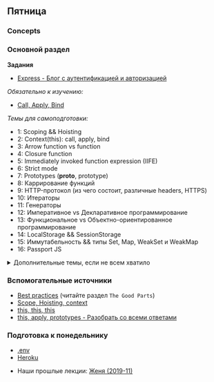 ## Пятница

### Concepts

### Основной раздел

**Задания**

- [Express - Блог с аутентификацией и авторизацией](../../../../core-passport-blog-multiauthor-sql)  

*Обязательно к изучению:*
- [Call, Apply, Bind](https://www.codingame.com/playgrounds/9799/learn-solve-call-apply-and-bind-methods-in-javascript)


*Темы для самоподготовки:*
- 1: Scoping && Hoisting
- 2: Context(this): call, apply, bind
- 3: Arrow function vs function
- 4: Closure function
- 5: Immediately invoked function expression (IIFE)
- 6: Strict mode
- 7: Prototypes (__proto__, prototype)
- 8: Каррирование функций 
- 9: HTTP-протокол (из чего состоит, различные headers, HTTPS)
- 10: Итераторы
- 11: Генераторы
- 12: Императивное vs Декларативное программирование
- 13: Функциональное vs Объектно-ориентированное программирование
- 14: LocalStorage && SessionStorage
- 15: Иммутабельность && типы Set, Map, WeakSet и WeakMap
- 16: Passport JS

<details>
  <summary>Дополнительные темы, если не всем хватило</summary>
  
    - 17: Referential transparency and pure functions
    - 18: RxJS
    - 19: Как читать официальную спецификацию ECMAScript на примере цикла for
    - 20: Монады в JS
    - 21: Node.JS Streams
    - 22: Node.JS C++ Addons
    - 23: Node.JS EventEmitter
    - 24: Node.JS Worker Threads
   
</details>


### Вспомогательные источники

- [Best practices](http://jstherightway.org/) (читайте раздел `The Good Parts`)
- [Scope, Hoisting, context](https://www.sitepoint.com/5-typical-javascript-interview-exercises/)
- [this, this, this](https://www.sitepoint.com/mastering-javascripts-this-keyword/)
- [this, apply, prototypes - Разобрать со всеми ответами](https://stackoverflow.com/questions/16226751/what-is-a-best-practice-for-ensuring-this-context-in-javascript)

### Подготовка к понедельнику

* [.env](https://github.com/motdotla/dotenv)
* [Heroku](https://devcenter.heroku.com/articles/getting-started-with-nodejs)
<!-- * [Mongo Atlas](https://docs.atlas.mongodb.com/getting-started/) -->
* Наши прошлые лекции: [Женя (2019-11)](https://youtu.be/ZjgiAvkdSQ4)

